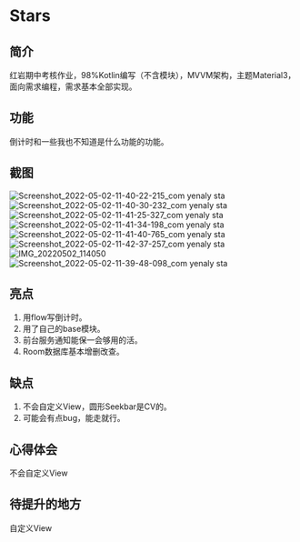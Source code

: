 # Stars
## 简介
红岩期中考核作业，98%Kotlin编写（不含模块），MVVM架构，主题Material3，面向需求编程，需求基本全部实现。
## 功能
倒计时和一些我也不知道是什么功能的功能。
## 截图
![Screenshot_2022-05-02-11-40-22-215_com yenaly sta](https://user-images.githubusercontent.com/92662107/166181825-4059a8d2-a5cb-4819-b688-19b87546e0b2.jpg)
![Screenshot_2022-05-02-11-40-30-232_com yenaly sta](https://user-images.githubusercontent.com/92662107/166181834-81f4465d-a132-4747-92b0-dd64b55ab41a.jpg)
![Screenshot_2022-05-02-11-41-25-327_com yenaly sta](https://user-images.githubusercontent.com/92662107/166181838-bb3abc2b-b0e3-42b5-84e3-d7af6f765f44.jpg)
![Screenshot_2022-05-02-11-41-34-198_com yenaly sta](https://user-images.githubusercontent.com/92662107/166181839-8b074590-c407-49f8-8d60-fa259ae90893.jpg)
![Screenshot_2022-05-02-11-41-40-765_com yenaly sta](https://user-images.githubusercontent.com/92662107/166181840-6f82f64a-1a25-4b1c-9cca-4548a62e7d55.jpg)
![Screenshot_2022-05-02-11-42-37-257_com yenaly sta](https://user-images.githubusercontent.com/92662107/166181842-ca936428-c35a-4586-8f7e-2350e36fe7e0.jpg)
![IMG_20220502_114050](https://user-images.githubusercontent.com/92662107/166181843-c053b3e2-fbb7-4877-b8f2-e5d74cb3176a.jpg)
![Screenshot_2022-05-02-11-39-48-098_com yenaly sta](https://user-images.githubusercontent.com/92662107/166181844-dd69d2af-c5bf-415b-8ee8-8b97e34f9754.jpg)
## 亮点
1. 用flow写倒计时。
2. 用了自己的base模块。
3. 前台服务通知能保一会够用的活。
4. Room数据库基本增删改查。
## 缺点
1. 不会自定义View，圆形Seekbar是CV的。
2. 可能会有点bug，能走就行。
## 心得体会
不会自定义View
## 待提升的地方
自定义View
